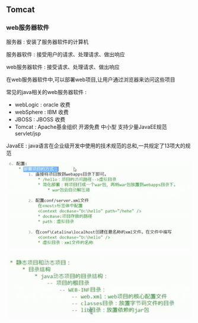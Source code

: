 ## Tomcat

### web服务器软件

服务器 : 安装了服务器软件的计算机

服务器软件 : 接受用户的请求、处理请求、做出响应

web服务器软件 : 接受请求、处理请求、做出响应

在web服务器软件中,可以部署web项目,让用户通过浏览器来访问这些项目

常见的java相关的web服务器软件 : 

- webLogic : oracle 收费
- webSphere : IBM 收费
- JBOSS : JBOSS 收费
- Tomcat : Apache基金组织 开源免费 中小型 支持少量JavaEE规范 servlet/jsp

JavaEE : java语言在企业级开发中使用的技术规范的总和,一共规定了13项大的规范



![image-20201019233029163](Tomcat%E7%AC%94%E8%AE%B0.assets/image-20201019233029163.png)



![image-20201019233158529](Tomcat%E7%AC%94%E8%AE%B0.assets/image-20201019233158529.png)

